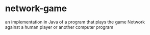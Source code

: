 network-game
============
an implementation in Java of a program that plays the game Network against a human player or another computer program